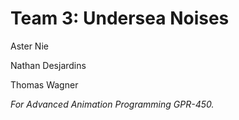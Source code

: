 # Team 3: Undersea Noises

Aster Nie

Nathan Desjardins

Thomas Wagner

_For Advanced Animation Programming GPR-450._
